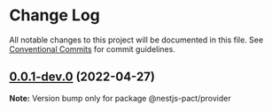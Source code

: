 # Change Log

All notable changes to this project will be documented in this file.
See [Conventional Commits](https://conventionalcommits.org) for commit guidelines.

## [0.0.1-dev.0](https://github.com/omermorad/mockingbird/compare/v2.1.1...v0.0.1-dev.0) (2022-04-27)

**Note:** Version bump only for package @nestjs-pact/provider
